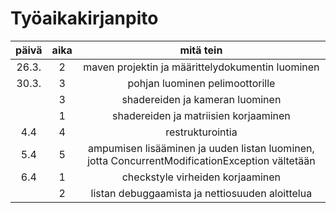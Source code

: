 # Työaikakirjanpito
| päivä | aika | mitä tein |
| :----: | :----: | :----: |
| 26.3. | 2 | maven projektin ja määrittelydokumentin luominen |
| 30.3. | 3 | pohjan luominen pelimoottorille |
|  | 3 | shadereiden ja kameran luominen |
| | 1 | shadereiden ja matriisien korjaaminen |
| 4.4 | 4 | restrukturointia |
| 5.4 | 5 | ampumisen lisääminen ja uuden listan luominen, jotta ConcurrentModificationException vältetään |
| 6.4 | 1 | checkstyle virheiden korjaaminen |
| | 2 | listan debuggaamista ja nettiosuuden aloittelua |